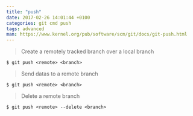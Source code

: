 ```yaml
---
title: "push"
date: 2017-02-26 14:01:44 +0100
categories: git cmd push
tags: advanced
man: https://www.kernel.org/pub/software/scm/git/docs/git-push.html
---
```


> Create a remotely tracked branch over a local branch
>
    $ git push <remote> <branch>

<div></div>

> Send datas to a remote branch
>
    $ git push <remote> <branch>

<div></div>

> Delete a remote branch
>
    $ git push <remote> --delete <branch>
